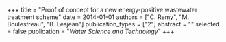 +++
title = "Proof of concept for a new energy-positive wastewater treatment scheme"
date = 2014-01-01
authors = ["C. Remy", "M. Boulestreau", "B. Lesjean"]
publication_types = ["2"]
abstract = ""
selected = false
publication = "*Water Science and Technology*"
+++

